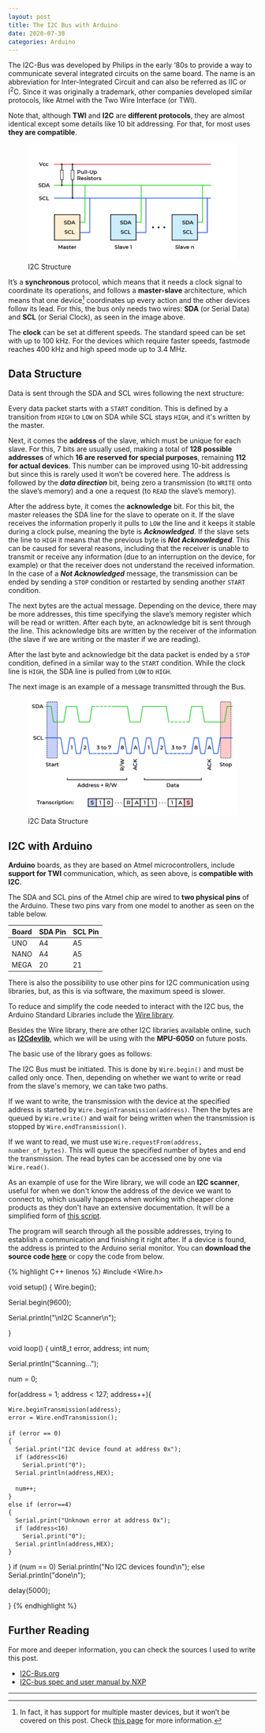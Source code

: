 ```yaml
---
layout: post
title: The I2C Bus with Arduino
date: 2020-07-30
categories: Arduino
---
```


The I2C-Bus was developed by Philips in the early ‘80s to provide a way to communicate several integrated circuits on the same board. The name is an abbreviation for Inter-Integrated Circuit and can also be referred as IIC or I<sup>2</sup>C. Since it was originally a trademark, other companies developed similar protocols, like Atmel with the Two Wire Interface (or TWI).

<div class="notification is-info is-light">
Note that, although <strong>TWI</strong> and <strong>I2C</strong> are <strong>different protocols</strong>, they are almost identical except some details like 10 bit addressing. For that, for most uses <strong>they are compatible</strong>.
</div>

<figure class="image is-16by9">
  <img src="/assets/images/posts/arduino-i2c/I2C_bus_en.png" title="I2C Structure">
  <figcaption>I2C Structure</figcaption>
</figure>


It’s a **synchronous** protocol, which means that it needs a clock signal to coordinate its operations, and follows a **master-slave** architecture, which means that one device[^1] coordinates up every action and the other devices follow its lead. For this, the bus only needs two wires: **SDA** (or Serial Data) and **SCL** (or Serial Clock), as seen in the image above.

<div class="notification is-info is-light">
The <strong>clock</strong> can be set at different speeds. The standard speed can be set with up to 100 kHz. For the devices which require faster speeds, fastmode reaches 400 kHz and high speed mode up to 3.4 MHz.
</div>

## Data Structure

Data is sent through the SDA and SCL wires following the next structure:

Every data packet starts with a `START` condition. This is defined by a transition from `HIGH` to `LOW` on SDA while SCL stays `HIGH`, and it's written by the master. 

Next, it comes the **address** of the slave, which must be unique for each slave. For this, 7 bits are usually used, making a total of **128 possible addresses** of which **16 are reserved for special purposes**, remaining **112 for actual devices**. This number can be improved using 10-bit addressing but since this is rarely used it won’t be covered here. The address is followed by the ***data direction*** bit, being zero a transmission (to `WRITE` onto the slave’s memory) and a one a request (to `READ` the slave’s memory).

After the address byte, it comes the **acknowledge** bit. For this bit, the master releases the SDA line for the slave to operate on it. If the slave receives the information properly it pulls to `LOW` the line and it keeps it stable during a clock pulse, meaning the byte is ***Acknowledged***. If the slave sets the line to `HIGH` it means that the previous byte is ***Not Acknowledged***. This can be caused for several reasons, including that the receiver is unable to transmit or receive any information (due to an interruption on the device, for example) or that the receiver does not understand the received information. In the case of a ***Not Acknowledged*** message, the transmission can be ended by sending a `STOP` condition or restarted by sending another `START` condition.

The next bytes are the actual message. Depending on the device, there may be more addresses, this time specifying the slave’s memory register which will be read or written. After each byte, an acknowledge bit is sent through the line. This acknowledge bits are written by the receiver of the information (the slave if we are writing or the master if we are reading).

After the last byte and acknowledge bit the data packet is ended by a `STOP` condition, defined in a similar way to the `START` condition. While the clock line is `HIGH`, the SDA line is pulled from `LOW` to `HIGH`.

The next image is an example of a message transmitted through the Bus.

<figure class="image is-16by9">
  <img src="/assets/images/posts/arduino-i2c/I2C_data_structure_en.png" title="I2C Data Structure">
  <figcaption>I2C Data Structure</figcaption>
</figure>

## I2C with Arduino

**Arduino** boards, as they are based on Atmel microcontrollers, include **support for TWI** communication, which, as seen above, is **compatible with I2C**.

The SDA and SCL pins of the Atmel chip are wired to **two physical pins** of the Arduino. These two pins vary from one model to another as seen on the table below.


| Board | SDA Pin | SCL Pin |
|-------|---------|---------|
| UNO   | A4      | A5      |
| NANO  | A4      | A5      |
| MEGA  | 20      | 21      |


There is also the possibility to use other pins for I2C communication using libraries, but, as this is via software, the maximum speed is slower.

To reduce and simplify the code needed to interact with the I2C bus, the Arduino Standard Libraries include the [Wire library](https://www.arduino.cc/en/reference/wire).

<div class="notification is-info is-light">
Besides the Wire library, there are other I2C libraries available online, such as <a href="http://www.i2cdevlib.com/"><strong>I2Cdevlib</strong></a>, which we will be using with the <strong>MPU-6050</strong> on future posts.
</div>

The basic use of the library goes as follows:

The I2C Bus must be initiated. This is done by `Wire.begin()` and must be called only once. Then, depending on whether we want to write or read from the slave's memory, we can take two paths.

If we want to write, the transmission with the device at the specified address is started by `Wire.beginTransmission(address)`. Then the bytes are queued by `Wire.write()` and wait for being written when the transmission is stopped by `Wire.endTransmission()`.

If we want to read, we must use `Wire.requestFrom(address, number_of_bytes)`. This will queue the specified number of bytes and end the transmission. The read bytes can be accessed one by one via `Wire.read()`.

As an example of use for the Wire library, we will code an **I2C scanner**, useful for when we don't know the address of the device we want to connect to, which usually happens when working with cheaper clone products as they don't have an extensive documentation. It will be a simplified form of [this script](https://playground.arduino.cc/Main/I2cScanner/).

The program will search through all the possible addresses, trying to establish a communication and finishing it right after. If a device is found, the address is printed to the Arduino serial monitor. You can **download the source code <a href="/assets/downloadables/posts/i2c-arduino/I2C_scanning.ino" download>here</a>** or copy the code from below.


{% highlight C++ linenos %}
#include <Wire.h>

void setup() {
  Wire.begin();

  Serial.begin(9600);

  Serial.println("\nI2C Scanner\n");

}

void loop() {
  uint8_t error, address;
  int num;

  Serial.println("Scanning...");

  num = 0;

  for(address = 1; address < 127; address++){

    Wire.beginTransmission(address);
    error = Wire.endTransmission();

    if (error == 0)
    {
      Serial.print("I2C device found at address 0x");
      if (address<16)
        Serial.print("0");
      Serial.println(address,HEX);
 
      num++;
    }
    else if (error==4)
    {
      Serial.print("Unknown error at address 0x");
      if (address<16)
        Serial.print("0");
      Serial.println(address,HEX);
    }    
  }
  if (num == 0)
    Serial.println("No I2C devices found\n");
  else
    Serial.println("done\n");
 
  delay(5000); 
    
}
{% endhighlight %}

## Further Reading

For more and deeper information, you can check the sources I used to write this post.

- [I2C-Bus.org](https://www.i2c-bus.org/)
- [I2C-bus spec and user manual by NXP](https://www.nxp.com/docs/en/user-guide/UM10204.pdf)

---

[^1]: In fact, it has support for multiple master devices, but it won’t be covered on this post. Check [this page](https://www.i2c-bus.org/multimaster/) for more information. 
